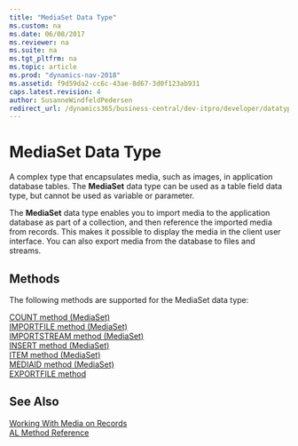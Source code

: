 ```yaml
---
title: "MediaSet Data Type"
ms.custom: na
ms.date: 06/08/2017
ms.reviewer: na
ms.suite: na
ms.tgt_pltfrm: na
ms.topic: article
ms.prod: "dynamics-nav-2018"
ms.assetid: f9d59da2-cc6c-43ae-8d67-3d0f123ab931
caps.latest.revision: 4
author: SusanneWindfeldPedersen
redirect_url: /dynamics365/business-central/dev-itpro/developer/datatypes/devenv-al-data-types
---
```

# MediaSet Data Type
A complex type that encapsulates media, such as images, in application database tables. The **MediaSet** data type can be used as a table field data type, but cannot be used as variable or parameter.  

The **MediaSet** data type enables you to import media to the application database as part of a collection, and then reference the imported media from records. This makes it possible to display the media in the client user interface. You can also export media from the database to files and streams.  

## Methods
The following methods are supported for the MediaSet data type:

[COUNT method (MediaSet)](../methods/devenv-count-method-mediaset.md)  
[IMPORTFILE method (MediaSet)](../methods/devenv-importfile-method-mediaset.md)   
[IMPORTSTREAM method (MediaSet)](../methods/devenv-importstream-method-mediaset.md)  
[INSERT method (MediaSet)](../methods/devenv-insert-method-mediaset.md)  
[ITEM method (MediaSet)](../methods/devenv-item-method-mediaset.md)  
[MEDIAID method (MediaSet)](../methods/devenv-mediaid-method-mediaset.md)  
[EXPORTFILE method](../methods/devenv-exportfile-method-mediaset.md)  

## See Also  
[Working With Media on Records](../devenv-working-with-media-on-records.md)  
[AL Method Reference](../methods/devenv-al-method-reference.md)  
